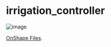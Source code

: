 # irrigation_controller


![image](https://github.com/user-attachments/assets/09214a03-ba51-4387-acdd-ce2d5f2400e1)


[OnShape Files]([https://duckduckgo.com](https://cad.onshape.com/documents/08bfc36dcbbf2398b4b87e4d/w/2dae12507b7940b517cf4320/e/530747a0889b15aeda69d576)).

